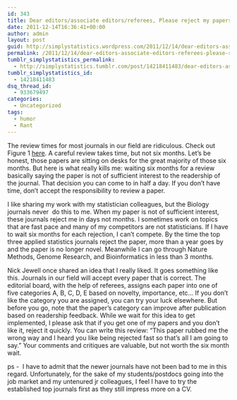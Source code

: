 ```yaml
---
id: 343
title: Dear editors/associate editors/referees, Please reject my papers quickly
date: 2011-12-14T16:36:41+00:00
author: admin
layout: post
guid: http://simplystatistics.wordpress.com/2011/12/14/dear-editors-associate-editors-referees-please-reject
permalink: /2011/12/14/dear-editors-associate-editors-referees-please-reject/
tumblr_simplystatistics_permalink:
  - http://simplystatistics.tumblr.com/post/14218411483/dear-editors-associate-editors-referees-please-reject
tumblr_simplystatistics_id:
  - 14218411483
dsq_thread_id:
  - 933679497
categories:
  - Uncategorized
tags:
  - humor
  - Rant
---
```

The review times for most journals in our field are ridiculous. Check out Figure 1&#160;<a href="http://www.stat.tamu.edu/~carroll/ftp/2001.papers.directory/times.pdf" target="_blank">here</a>. A careful review takes time, but not six months. Let&#8217;s be honest, those papers are sitting on desks for the great majority of those six months. But here is what really kills me: waiting six months for a review basically saying the paper is not of sufficient interest to the readership of the journal. That decision you can come to in half a day. If you don&#8217;t have time, don&#8217;t accept the responsibility to review a paper.

I like sharing my work with my statistician colleagues, but the Biology journals never  do this to me. When my paper is not of sufficient interest, these journals reject me in days not months. I sometimes work on topics that are fast pace and many of my competitors are not statisticians. If I have to wait six months for each rejection, I can&#8217;t compete. By the time the top three applied statistics journals reject the paper, more than a year goes by and the paper is no longer novel. Meanwhile I can go through Nature Methods, Genome Research, and Bioinformatics in less than 3 months.

Nick Jewell once shared an idea that I really liked. It goes something like this. Journals in our field will accept every paper that is correct. The editorial board, with the help of referees, assigns each paper into one of five categories A, B, C, D, E based on novelty, importance, etc&#8230; If you don&#8217;t like the category you are assigned, you can try your luck elsewhere. But before you go, note that the paper&#8217;s category can improve after publication based on readership feedback. While we wait for this idea to get implemented, I please ask that if you get one of my papers and you don&#8217;t like it, reject it quickly. You can write this review: &#8220;This paper rubbed me the wrong way and I heard you like being rejected fast so that&#8217;s all I am going to say.&#8221; Your comments and critiques are valuable, but not worth the six month wait. 

ps -  I have to admit that the newer journals have not been bad to me in this regard. Unfortunately, for the sake of my students/postdocs going into the job market and my untenured jr colleagues, I feel I have to try the established top journals first as they still impress more on a CV.